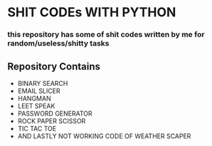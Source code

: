 # SHIT CODEs WITH PYTHON

### this repository has some of shit codes written by me for random/useless/shitty tasks

## Repository Contains
 - BINARY SEARCH 
 - EMAIL SLICER
 - HANGMAN
 - LEET SPEAK
 - PASSWORD GENERATOR
 - ROCK PAPER SCISSOR
 - TIC TAC TOE
 - AND LASTLY NOT WORKING CODE OF WEATHER SCAPER